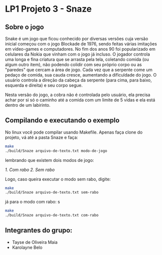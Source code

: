# LP1 Projeto 3 - Snaze

## Sobre o jogo

Snake é um jogo que ficou conhecido por diversas versões cuja versão inicial começou com o jogo Blockade de 1976, sendo feitas várias imitações em vídeo-games e computadores. No fim dos anos 90 foi popularizado em celulares da Nokia que vinham com o jogo já incluso.
O jogador controla uma longa e fina criatura que se arrasta pela tela, coletando comida (ou algum outro item), não podendo colidir com seu próprio corpo ou as "paredes" que cercam a área de jogo. Cada vez que a serpente come um pedaço de comida, sua cauda cresce, aumentando a dificuldade do jogo. O usuário controla a direção da cabeça da serpente (para cima, para baixo, esquerda e direita) e seu corpo segue.

Nesta versão do jogo, a cobra não é controlada pelo usuário, ela precisa achar por si só o caminho até a comida com um limite de 5 vidas e ela está dentro de um labirinto.

## Compilando e executando o exemplo

No linux você pode compilar usando Makefile. Apenas faça clone do projeto, vá até a pasta Snaze e faça:

```bash
make
./build/Snaze arquivo-de-texto.txt modo-de-jogo
```

lembrando que existem dois modos de jogo:

*1. Com rabo*
*2. Sem rabo*

Logo, caso queira executar o modo sem rabo, digite:

```bash
make
./build/Snaze arquivo-de-texto.txt sem-rabo
```
já para o modo com rabo:
s
```bash
make
./build/Snaze arquivo-de-texto.txt com-rabo
```

## Integrantes do grupo:

* Tayse de Oliveira Maia
* Karolayne Belo